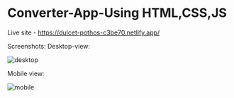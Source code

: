 # Converter-App-Using HTML,CSS,JS
Live site - https://dulcet-pothos-c3be70.netlify.app/

Screenshots:
Desktop-view:

![desktop](https://user-images.githubusercontent.com/95960286/184920794-e7ad5776-e78e-430b-bb6a-fc31d5a52a9c.png)

Mobile view:

![mobile](https://user-images.githubusercontent.com/95960286/184920849-67ea454b-6e64-490c-b6ed-b3cb18fec22b.png)

